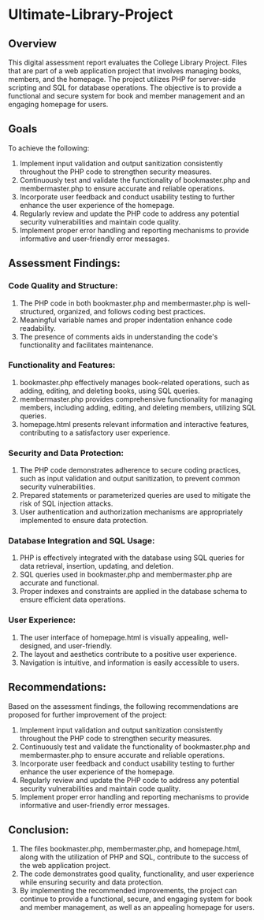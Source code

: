 # Ultimate-Library-Project
## Overview
This digital assessment report evaluates the College Library Project. Files that are part of a web application project that involves managing books, members, and the homepage. The project utilizes PHP for server-side scripting and SQL for database operations. The objective is to provide a functional and secure system for book and member management and an engaging homepage for users.

## Goals
To achieve the following:
<ol>
  <li>Implement input validation and output sanitization consistently throughout the PHP code to strengthen security measures.</li>
<li>Continuously test and validate the functionality of bookmaster.php and membermaster.php to ensure accurate and reliable operations.</li>
<li>Incorporate user feedback and conduct usability testing to further enhance the user experience of the homepage.</li>
<li>Regularly review and update the PHP code to address any potential security vulnerabilities and maintain code quality.</li>
<li>Implement proper error handling and reporting mechanisms to provide informative and user-friendly error messages.</li>
</ol>

## Assessment Findings:
### Code Quality and Structure:
<ol>
 <li>The PHP code in both bookmaster.php and membermaster.php is well-structured, organized, and follows coding best practices.</li>
 <li>Meaningful variable names and proper indentation enhance code readability.</li>
 <li>The presence of comments aids in understanding the code's functionality and facilitates maintenance.</li>
</ol>

### Functionality and Features:
<ol>
 <li>bookmaster.php effectively manages book-related operations, such as adding, editing, and deleting books, using SQL queries.</li>
 <li>membermaster.php provides comprehensive functionality for managing members, including adding, editing, and deleting members, utilizing SQL queries.</li>
 <li>homepage.html presents relevant information and interactive features, contributing to a satisfactory user experience.</li>
</ol> 

### Security and Data Protection:
<ol>
 <li>The PHP code demonstrates adherence to secure coding practices, such as input validation and output sanitization, to prevent common security vulnerabilities.</li>
 <li>Prepared statements or parameterized queries are used to mitigate the risk of SQL injection attacks.</li>
 <li>User authentication and authorization mechanisms are appropriately implemented to ensure data protection.</li></ol>
 
### Database Integration and SQL Usage:
<ol>
 <li>PHP is effectively integrated with the database using SQL queries for data retrieval, insertion, updating, and deletion.</li>
 <li>SQL queries used in bookmaster.php and membermaster.php are accurate and functional.</li>
 <li>Proper indexes and constraints are applied in the database schema to ensure efficient data operations.</li>
 </ol>
 
### User Experience:
<ol>
 <li>The user interface of homepage.html is visually appealing, well-designed, and user-friendly.</li>
 <li>The layout and aesthetics contribute to a positive user experience.</li>
 <li>Navigation is intuitive, and information is easily accessible to users.</li>
</ol>

## Recommendations: 
Based on the assessment findings, the following recommendations are proposed for further improvement of the project:
<ol><li>Implement input validation and output sanitization consistently throughout the PHP code to strengthen security measures.</li>
<li>Continuously test and validate the functionality of bookmaster.php and membermaster.php to ensure accurate and reliable operations.</li>
<li>Incorporate user feedback and conduct usability testing to further enhance the user experience of the homepage.</li>
<li>Regularly review and update the PHP code to address any potential security vulnerabilities and maintain code quality.</li>
<li>Implement proper error handling and reporting mechanisms to provide informative and user-friendly error messages.</li>
</ol>

## Conclusion:
<ol>
  <li>The files bookmaster.php, membermaster.php, and homepage.html, along with the utilization of PHP and SQL, contribute to the success of the web application project.</li> 
 <li> The code demonstrates good quality, functionality, and user experience while ensuring security and data protection. 
   <li>By implementing the recommended improvements, the project can continue to provide a functional, secure, and engaging system for book and member management, as well as an appealing homepage for users.
   </ol>

